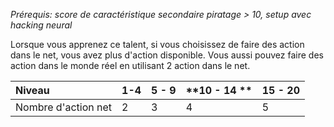 *Prérequis: score de caractéristique secondaire piratage > 10, setup avec hacking neural*

Lorsque vous apprenez ce talent, si vous choisissez de faire des action dans le net, vous avez plus d'action disponible. 
Vous aussi pouvez faire des action dans le monde réel en utilisant 2 action dans le net.

| **Niveau** | **1-4** | **5 - 9** | **10 - 14 ** | **15 - 20** |
| :- | :- | :- | :- | :- |
|Nombre d'action net|2|3|4|5|